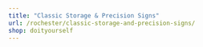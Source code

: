```yaml
---
title: "Classic Storage & Precision Signs"
url: /rochester/classic-storage-and-precision-signs/
shop: doityourself
---
```

